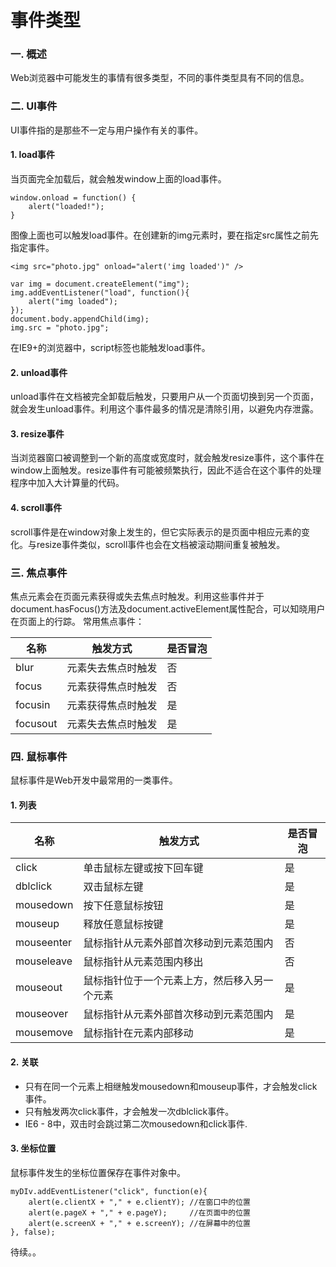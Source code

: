 # 事件类型

### 一. 概述
Web浏览器中可能发生的事情有很多类型，不同的事件类型具有不同的信息。

### 二. UI事件
UI事件指的是那些不一定与用户操作有关的事件。

#### 1. load事件
当页面完全加载后，就会触发window上面的load事件。

    window.onload = function() {
        alert("loaded!");
    }
    
图像上面也可以触发load事件。在创建新的img元素时，要在指定src属性之前先指定事件。

    <img src="photo.jpg" onload="alert('img loaded')" />
    
    var img = document.createElement("img");
    img.addEventListener("load", function(){
        alert("img loaded");
    });
    document.body.appendChild(img);
    img.src = "photo.jpg";
    
在IE9+的浏览器中，script标签也能触发load事件。

#### 2. unload事件
unload事件在文档被完全卸载后触发，只要用户从一个页面切换到另一个页面，就会发生unload事件。利用这个事件最多的情况是清除引用，以避免内存泄露。

#### 3. resize事件
当浏览器窗口被调整到一个新的高度或宽度时，就会触发resize事件，这个事件在window上面触发。resize事件有可能被频繁执行，因此不适合在这个事件的处理程序中加入大计算量的代码。

#### 4. scroll事件
scroll事件是在window对象上发生的，但它实际表示的是页面中相应元素的变化。与resize事件类似，scroll事件也会在文档被滚动期间重复被触发。

### 三. 焦点事件
焦点元素会在页面元素获得或失去焦点时触发。利用这些事件并于document.hasFocus()方法及document.activeElement属性配合，可以知晓用户在页面上的行踪。
常用焦点事件：

名称|触发方式|是否冒泡
---|---|---
blur|元素失去焦点时触发|否
focus|元素获得焦点时触发|否
focusin|元素获得焦点时触发|是
focusout|元素失去焦点时触发|是

### 四. 鼠标事件
鼠标事件是Web开发中最常用的一类事件。

#### 1. 列表

名称|触发方式|是否冒泡
---|---|---
click|单击鼠标左键或按下回车键|是
dblclick|双击鼠标左键|是
mousedown|按下任意鼠标按钮|是
mouseup|释放任意鼠标按键|是
mouseenter|鼠标指针从元素外部首次移动到元素范围内|否
mouseleave|鼠标指针从元素范围内移出|否
mouseout|鼠标指针位于一个元素上方，然后移入另一个元素|是
mouseover|鼠标指针从元素外部首次移动到元素范围内|是
mousemove|鼠标指针在元素内部移动|是

#### 2. 关联

* 只有在同一个元素上相继触发mousedown和mouseup事件，才会触发click事件。
* 只有触发两次click事件，才会触发一次dblclick事件。
* IE6 - 8中，双击时会跳过第二次mousedown和click事件.

#### 3. 坐标位置
鼠标事件发生的坐标位置保存在事件对象中。

    myDIv.addEventListener("click", function(e){
        alert(e.clientX + "," + e.clientY); //在窗口中的位置
        alert(e.pageX + "," + e.pageY);     //在页面中的位置
        alert(e.screenX + "," + e.screenY); //在屏幕中的位置
    }, false);
    
待续。。
